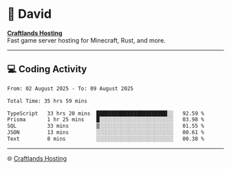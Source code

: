 # 👋 David

**[Craftlands Hosting](https://craftlands.host)**  
Fast game server hosting for Minecraft, Rust, and more.

---

## 💻 Coding Activity

<!--START_SECTION:waka-->

```txt
From: 02 August 2025 - To: 09 August 2025

Total Time: 35 hrs 59 mins

TypeScript   33 hrs 20 mins  ███████████████████████░░   92.59 %
Prisma       1 hr 25 mins    █░░░░░░░░░░░░░░░░░░░░░░░░   03.98 %
SQL          33 mins         ▒░░░░░░░░░░░░░░░░░░░░░░░░   01.55 %
JSON         13 mins         ░░░░░░░░░░░░░░░░░░░░░░░░░   00.61 %
Text         8 mins          ░░░░░░░░░░░░░░░░░░░░░░░░░   00.38 %
```

<!--END_SECTION:waka-->

---

🌐 [Craftlands Hosting](https://craftlands.host)  
